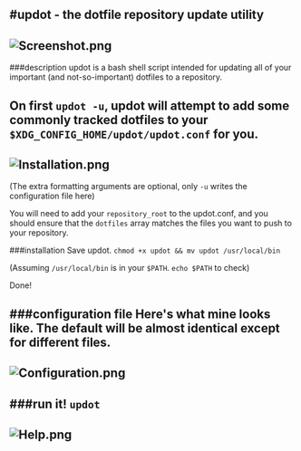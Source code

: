 #updot - the dotfile repository update utility
--------------
![Screenshot.png](http://ompldr.org/vaG50ZA)
--------------
###description
updot is a bash shell script intended for updating all of your important (and not-so-important) dotfiles to a repository.

On first ``updot -u``, updot will attempt to add some commonly tracked dotfiles to your ``$XDG_CONFIG_HOME/updot/updot.conf`` for you.
--------------
![Installation.png](http://ompldr.org/vaG50Ng)
--------------
(The extra formatting arguments are optional, only ``-u`` writes the configuration file here)

You will need to add your ``repository_root`` to the updot.conf, and you should ensure that the ``dotfiles`` array matches
the files you want to push to your repository.

###installation
Save updot.  ``chmod +x updot && mv updot /usr/local/bin``

(Assuming ``/usr/local/bin`` is in your ``$PATH``.  ``echo $PATH`` to check) 
  
Done!

###configuration file
Here's what mine looks like.  The default will be almost identical except for different files.
--------------
![Configuration.png](http://ompldr.org/vaG50Zq)
--------------

###run it!
``updot``
--------------
![Help.png](http://ompldr.org/vaG50aq)
--------------
